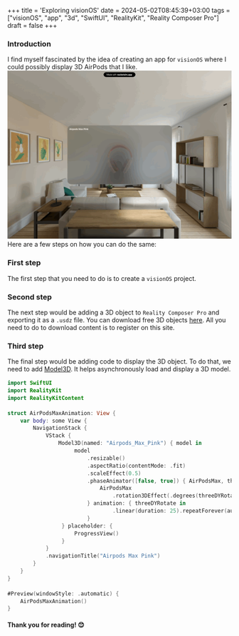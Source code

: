 +++
title = 'Exploring visionOS'
date = 2024-05-02T08:45:39+03:00
tags = ["visionOS", "app", "3d", "SwiftUI", "RealityKit", "Reality Composer Pro"]
draft = false
+++

### Introduction
I find myself fascinated by the idea of creating an app for `visionOS` where I could possibly display 3D AirPods that I like.
![alt image](images/0.gif#center)
Here are a few steps on how you can do the same:

### First step
The first step that you need to do is to create a `visionOS` project.

### Second step
The next step would be adding a 3D object to `Reality Composer Pro` and exporting it as a `.usdz` file. You can download free 3D objects [here](https://sketchfab.com/feed). All you need to do to download content is to register on this site.

### Third step 
The final step would be adding code to display the 3D object. To do that, we need to add [Model3D](https://developer.apple.com/documentation/realitykit/model3d/). It helps asynchronously load and display a 3D model.

``` swift 
import SwiftUI
import RealityKit
import RealityKitContent

struct AirPodsMaxAnimation: View {
    var body: some View {
        NavigationStack {
            VStack {
                Model3D(named: "Airpods_Max_Pink") { model in
                     model
                         .resizable()
                         .aspectRatio(contentMode: .fit)
                         .scaleEffect(0.5)
                         .phaseAnimator([false, true]) { AirPodsMax, threeDYRotate in
                             AirPodsMax
                                 .rotation3DEffect(.degrees(threeDYRotate ? 0 : -360 * 5), axis: (x: 0, y: 1, z: 0))
                         } animation: { threeDYRotate in
                                 .linear(duration: 25).repeatForever(autoreverses: false)
                         }
                 } placeholder: {
                     ProgressView()
                 }
            }
            .navigationTitle("Airpods Max Pink")            
        }
    }
}

#Preview(windowStyle: .automatic) {
    AirPodsMaxAnimation()
}
```

#### Thank you for reading! 😊
